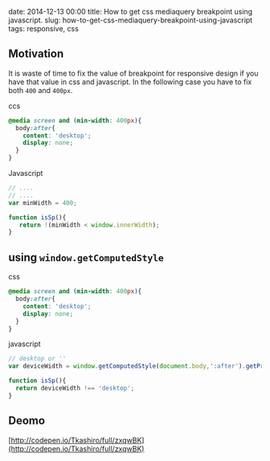 date: 2014-12-13 00:00
title: How to get css mediaquery breakpoint using javascript.
slug: how-to-get-css-mediaquery-breakpoint-using-javascript
tags: responsive, css

## Motivation

It is waste of time to fix the value of breakpoint for responsive design if you have that value in css and javascript.
In the following case you have to fix both `400` and `400px`.

ccs 

```css
@media screen and (min-width: 400px){
  body:after{
    content: 'desktop';
    display: none;
  }
}
```   

Javascript

```js
// ....
// ....
var minWidth = 400;

function isSp(){
   return !(minWidth < window.innerWidth);
}

```   
## using `window.getComputedStyle`

css

```css
@media screen and (min-width: 400px){
  body:after{
    content: 'desktop';
    display: none;
  }
}
```   

javascript


```js
// desktop or ''
var deviceWidth = window.getComputedStyle(document.body,':after').getPropertyValue('content');

function isSp(){
  return deviceWidth !== 'desktop';
}
```   

## Deomo

[http://codepen.io/Tkashiro/full/zxqwBK](http://codepen.io/Tkashiro/full/zxqwBK)

